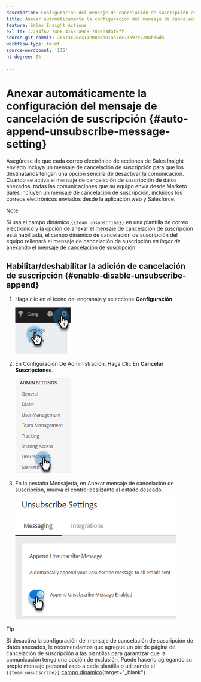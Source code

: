 ```yaml
---
description: Configuración del mensaje de cancelación de suscripción anexada automáticamente - Documentos de Marketo - Documentación del producto
title: Anexar automáticamente la configuración del mensaje de cancelación de suscripción
feature: Sales Insight Actions
exl-id: 17734f62-74e6-4168-a9c8-7835e3daf5ff
source-git-commit: 26573c20c411208e5a01aa7ec73a97e7208b35d5
workflow-type: tm+mt
source-wordcount: '175'
ht-degree: 0%

---
```


# Anexar automáticamente la configuración del mensaje de cancelación de suscripción {#auto-append-unsubscribe-message-setting}

Asegúrese de que cada correo electrónico de acciones de Sales Insight enviado incluya un mensaje de cancelación de suscripción para que los destinatarios tengan una opción sencilla de desactivar la comunicación. Cuando se activa el mensaje de cancelación de suscripción de datos anexados, todas las comunicaciones que su equipo envía desde Marketo Sales incluyen un mensaje de cancelación de suscripción, incluidos los correos electrónicos enviados desde la aplicación web y Salesforce.

>[!NOTE]
>
>Si usa el campo dinámico `{{team_unsubscribe}}` en una plantilla de correo electrónico y la opción de anexar el mensaje de cancelación de suscripción está habilitada, el campo dinámico de cancelación de suscripción del equipo rellenará el mensaje de cancelación de suscripción _en lugar de_ anexando el mensaje de cancelación de suscripción.

## Habilitar/deshabilitar la adición de cancelación de suscripción {#enable-disable-unsubscribe-append}

1. Haga clic en el icono del engranaje y seleccione **Configuración**.

   ![](assets/auto-append-unsubscribe-message-setting-1.png)

1. En Configuración De Administración, Haga Clic En **Cancelar Suscripciones**.

   ![](assets/auto-append-unsubscribe-message-setting-2.png)

1. En la pestaña Mensajería, en Anexar mensaje de cancelación de suscripción, mueva el control deslizante al estado deseado.

   ![](assets/auto-append-unsubscribe-message-setting-3.png)

>[!TIP]
>
>Si desactiva la configuración del mensaje de cancelación de suscripción de datos anexados, le recomendamos que agregue un pie de página de cancelación de suscripción a las plantillas para garantizar que la comunicación tenga una opción de exclusión. Puede hacerlo agregando su propio mensaje personalizado a cada plantilla o utilizando el `{{team_unsubscribe}}` [campo dinámico](/help/marketo/product-docs/marketo-sales-insight/actions/templates/dynamic-fields.md){target="_blank"}.
